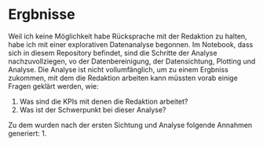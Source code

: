 # Ergbnisse 

Weil ich keine Möglichkeit habe Rücksprache mit der Redaktion zu halten, habe ich mit einer explorativen Datenanalyse begonnen.
Im Notebook, dass sich in diesem Repository befindet, sind die Schritte der Analyse nachzuvollziegen, vo der Datenbereinigung, der Datensichtung, Plotting und Analyse. Die Analyse ist nicht vollumfänglich, um zu einem Ergbniss zukommen, mit dem die Redaktion arbeiten kann müssten vorab einige Fragen geklärt werden, wie:

  1. Was sind die KPIs mit denen die Redaktion arbeitet?
  2. Was ist der Schwerpunkt bei dieser Analyse?
  
Zu dem wurden nach der ersten Sichtung und Analyse folgende Annahmen generiert:
  1. 
